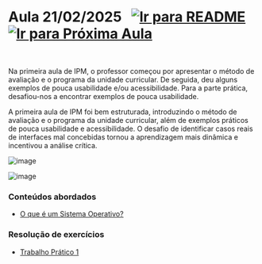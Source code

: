 # Aula 21/02/2025 &nbsp; [![Ir para README](https://img.shields.io/badge/Indice-Verde?style=for-the-badge)](../README.md#indice) &nbsp;[![Ir para Próxima Aula](https://img.shields.io/badge/Próxima-Aula%202-007ACC?style=for-the-badge)](../aulas/28-02-2025.md)

<br>

<p>
  
Na primeira aula de IPM, o professor começou por apresentar o método de avaliação e o programa da unidade curricular. De seguida, deu alguns exemplos de pouca usabilidade e/ou acessibilidade. Para a parte prática, desafiou-nos a encontrar exemplos de pouca usabilidade.

</p>
<p>
  
A primeira aula de IPM foi bem estruturada, introduzindo o método de avaliação e o programa da unidade curricular, além de exemplos práticos de pouca usabilidade e acessibilidade. O desafio de identificar casos reais de interfaces mal concebidas tornou a aprendizagem mais dinâmica e incentivou a análise crítica.
 
</p>

![image](https://github.com/user-attachments/assets/c49bc8f7-d21e-46f9-ba48-28105bc3d3b5)

![image](https://github.com/user-attachments/assets/1ad8f054-a875-4f4d-a6b8-3813486906b2)


### Conteúdos abordados

- [O que é um Sistema Operativo?](../apontamentos/definicao_sistema_operativo.md)

### Resolução de exercícios

- [Trabalho Prático 1](../fichas/trabalho_pratico_1.pdf)
